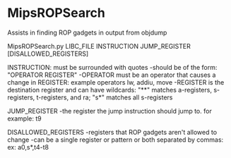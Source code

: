 MipsROPSearch
=============

Assists in finding ROP gadgets in output from objdump

MipsROPSearch.py LIBC_FILE INSTRUCTION JUMP_REGISTER [DISALLOWED_REGISTERS]

INSTRUCTION: must be surrounded with quotes
-should be of the form: "OPERATOR REGISTER"
-OPERATOR must be an operator that causes a change in REGISTER: example operators lw, addiu, move
-REGISTER is the destination register and can have wildcards: "**" matches a-registers, s-registers, t-registers, and ra; "s*" matches all s-registers

JUMP_REGISTER
-the register the jump instruction should jump to. for example: t9

DISALLOWED_REGISTERS
-registers that ROP gadgets aren't allowed to change
-can be a single register or pattern or both separated by commas: ex: a0,s*,t4-t8
